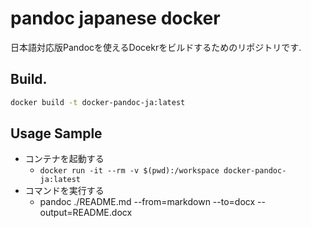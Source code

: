 # pandoc japanese docker

日本語対応版Pandocを使えるDocekrをビルドするためのリポジトリです.

## Build.

```bash
docker build -t docker-pandoc-ja:latest
```

## Usage Sample

* コンテナを起動する
  * `docker run -it --rm -v $(pwd):/workspace docker-pandoc-ja:latest`
* コマンドを実行する
  * pandoc ./README.md --from=markdown --to=docx --output=README.docx
